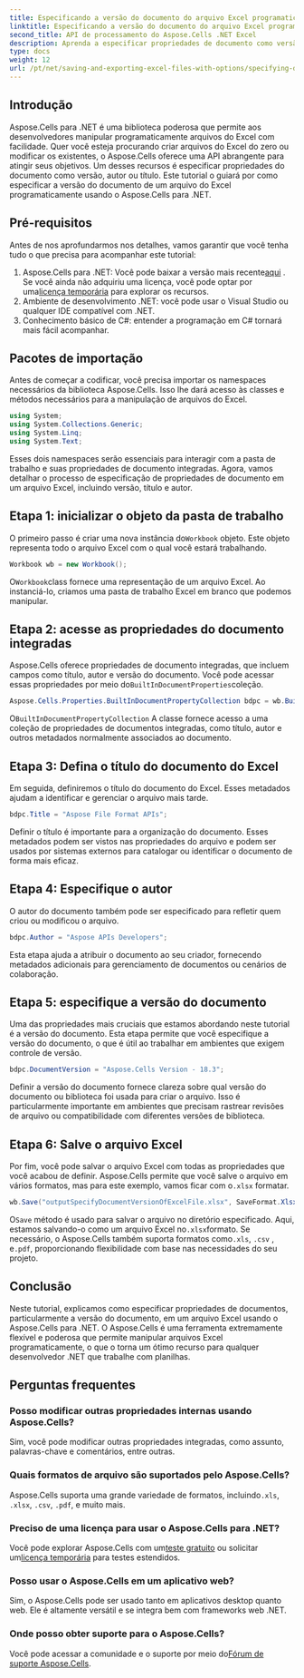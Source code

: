 ```yaml
---
title: Especificando a versão do documento do arquivo Excel programaticamente no .NET
linktitle: Especificando a versão do documento do arquivo Excel programaticamente no .NET
second_title: API de processamento do Aspose.Cells .NET Excel
description: Aprenda a especificar propriedades de documento como versão, autor e título em um arquivo Excel programaticamente usando o Aspose.Cells para .NET com instruções passo a passo.
type: docs
weight: 12
url: /pt/net/saving-and-exporting-excel-files-with-options/specifying-document-version-of-excel-file/
---
```

## Introdução
Aspose.Cells para .NET é uma biblioteca poderosa que permite aos desenvolvedores manipular programaticamente arquivos do Excel com facilidade. Quer você esteja procurando criar arquivos do Excel do zero ou modificar os existentes, o Aspose.Cells oferece uma API abrangente para atingir seus objetivos. Um desses recursos é especificar propriedades do documento como versão, autor ou título. Este tutorial o guiará por como especificar a versão do documento de um arquivo do Excel programaticamente usando o Aspose.Cells para .NET.
## Pré-requisitos
Antes de nos aprofundarmos nos detalhes, vamos garantir que você tenha tudo o que precisa para acompanhar este tutorial:
1. Aspose.Cells para .NET: Você pode baixar a versão mais recente[aqui](https://releases.aspose.com/cells/net/) . Se você ainda não adquiriu uma licença, você pode optar por uma[licença temporária](https://purchase.aspose.com/temporary-license/) para explorar os recursos.
2. Ambiente de desenvolvimento .NET: você pode usar o Visual Studio ou qualquer IDE compatível com .NET.
3. Conhecimento básico de C#: entender a programação em C# tornará mais fácil acompanhar.
## Pacotes de importação
Antes de começar a codificar, você precisa importar os namespaces necessários da biblioteca Aspose.Cells. Isso lhe dará acesso às classes e métodos necessários para a manipulação de arquivos do Excel.
```csharp
using System;
using System.Collections.Generic;
using System.Linq;
using System.Text;
```
Esses dois namespaces serão essenciais para interagir com a pasta de trabalho e suas propriedades de documento integradas.
Agora, vamos detalhar o processo de especificação de propriedades de documento em um arquivo Excel, incluindo versão, título e autor.
## Etapa 1: inicializar o objeto da pasta de trabalho
 O primeiro passo é criar uma nova instância do`Workbook` objeto. Este objeto representa todo o arquivo Excel com o qual você estará trabalhando.
```csharp
Workbook wb = new Workbook();
```
 O`Workbook`class fornece uma representação de um arquivo Excel. Ao instanciá-lo, criamos uma pasta de trabalho Excel em branco que podemos manipular.
## Etapa 2: acesse as propriedades do documento integradas
 Aspose.Cells oferece propriedades de documento integradas, que incluem campos como título, autor e versão do documento. Você pode acessar essas propriedades por meio do`BuiltInDocumentProperties`coleção.
```csharp
Aspose.Cells.Properties.BuiltInDocumentPropertyCollection bdpc = wb.BuiltInDocumentProperties;
```
 O`BuiltInDocumentPropertyCollection` A classe fornece acesso a uma coleção de propriedades de documentos integradas, como título, autor e outros metadados normalmente associados ao documento.
## Etapa 3: Defina o título do documento do Excel
Em seguida, definiremos o título do documento do Excel. Esses metadados ajudam a identificar e gerenciar o arquivo mais tarde.
```csharp
bdpc.Title = "Aspose File Format APIs";
```
Definir o título é importante para a organização do documento. Esses metadados podem ser vistos nas propriedades do arquivo e podem ser usados por sistemas externos para catalogar ou identificar o documento de forma mais eficaz.
## Etapa 4: Especifique o autor
O autor do documento também pode ser especificado para refletir quem criou ou modificou o arquivo.
```csharp
bdpc.Author = "Aspose APIs Developers";
```
Esta etapa ajuda a atribuir o documento ao seu criador, fornecendo metadados adicionais para gerenciamento de documentos ou cenários de colaboração.
## Etapa 5: especifique a versão do documento
Uma das propriedades mais cruciais que estamos abordando neste tutorial é a versão do documento. Esta etapa permite que você especifique a versão do documento, o que é útil ao trabalhar em ambientes que exigem controle de versão.
```csharp
bdpc.DocumentVersion = "Aspose.Cells Version - 18.3";
```
Definir a versão do documento fornece clareza sobre qual versão do documento ou biblioteca foi usada para criar o arquivo. Isso é particularmente importante em ambientes que precisam rastrear revisões de arquivo ou compatibilidade com diferentes versões de biblioteca.
## Etapa 6: Salve o arquivo Excel
 Por fim, você pode salvar o arquivo Excel com todas as propriedades que você acabou de definir. Aspose.Cells permite que você salve o arquivo em vários formatos, mas para este exemplo, vamos ficar com o`.xlsx` formatar.
```csharp
wb.Save("outputSpecifyDocumentVersionOfExcelFile.xlsx", SaveFormat.Xlsx);
```
 O`Save` método é usado para salvar o arquivo no diretório especificado. Aqui, estamos salvando-o como um arquivo Excel no`.xlsx`formato. Se necessário, o Aspose.Cells também suporta formatos como`.xls`, `.csv` , e`.pdf`, proporcionando flexibilidade com base nas necessidades do seu projeto.
## Conclusão
Neste tutorial, explicamos como especificar propriedades de documentos, particularmente a versão do documento, em um arquivo Excel usando o Aspose.Cells para .NET. O Aspose.Cells é uma ferramenta extremamente flexível e poderosa que permite manipular arquivos Excel programaticamente, o que o torna um ótimo recurso para qualquer desenvolvedor .NET que trabalhe com planilhas.
## Perguntas frequentes
### Posso modificar outras propriedades internas usando Aspose.Cells?  
Sim, você pode modificar outras propriedades integradas, como assunto, palavras-chave e comentários, entre outras.
### Quais formatos de arquivo são suportados pelo Aspose.Cells?  
 Aspose.Cells suporta uma grande variedade de formatos, incluindo`.xls`, `.xlsx`, `.csv`, `.pdf`, e muito mais.
### Preciso de uma licença para usar o Aspose.Cells para .NET?  
 Você pode explorar Aspose.Cells com um[teste gratuito](https://releases.aspose.com/) ou solicitar um[licença temporária](https://purchase.aspose.com/temporary-license/) para testes estendidos.
### Posso usar o Aspose.Cells em um aplicativo web?  
Sim, o Aspose.Cells pode ser usado tanto em aplicativos desktop quanto web. Ele é altamente versátil e se integra bem com frameworks web .NET.
### Onde posso obter suporte para o Aspose.Cells?  
 Você pode acessar a comunidade e o suporte por meio do[Fórum de suporte Aspose.Cells](https://forum.aspose.com/c/cells/9).